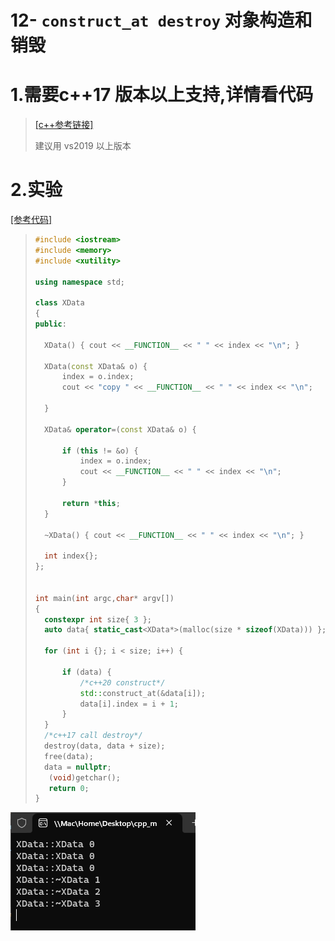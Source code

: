# 12- `construct_at destroy` 对象构造和销毁

# 1.需要c++17 版本以上支持,详情看代码

>[[c++参考链接]](https://zh.cppreference.com/w/%E9%A6%96%E9%A1%B5)
>
>建议用 vs2019 以上版本

# 2.实验

[[参考代码]](https://github.com/WONGZEONJYU/cpp_memory_pool_note/tree/main/code/115_construct_at_destroy)

>```c++
>#include <iostream>
>#include <memory>
>#include <xutility>
>
>using namespace std;
>
>class XData
>{
>public:
>
>	XData() { cout << __FUNCTION__ << " " << index << "\n"; }
>
>	XData(const XData& o) {
>		index = o.index;
>		cout << "copy " << __FUNCTION__ << " " << index << "\n";
>
>	}
>
>	XData& operator=(const XData& o) {
>
>		if (this != &o) {
>			index = o.index;
>			cout << __FUNCTION__ << " " << index << "\n";
>		}
>
>		return *this;
>	}
>
>	~XData() { cout << __FUNCTION__ << " " << index << "\n"; }
>
>	int index{};
>};
>
>
>int main(int argc,char* argv[])
>{
>	constexpr int size{ 3 };
>	auto data{ static_cast<XData*>(malloc(size * sizeof(XData))) };
>
>	for (int i {}; i < size; i++) {
>
>		if (data) {
>			/*c++20 construct*/
>			std::construct_at(&data[i]);
>			data[i].index = i + 1;
>		}
>	}
>	/*c++17 call destroy*/
>	destroy(data, data + size);
>	free(data);
>	data = nullptr;
>    (void)getchar();
>    return 0;
>}
>
>
>```

<img src="./assets/image-20231013230450469.png" alt="image-20231013230450469" /> 
